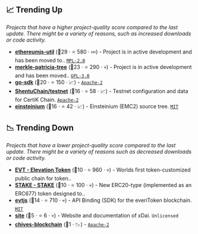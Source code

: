 ## 📈 Trending Up

_Projects that have a higher project-quality score compared to the last update. There might be a variety of reasons, such as increased downloads or code activity._

- <b><a href="https://github.com/ethereumjs/ethereumjs-util">ethereumjs-util</a></b> (🥇29 ·  ⭐ 580 · 💤) - Project is in active development and has been moved to.. <code><a href="http://bit.ly/3postzC">MPL-2.0</a></code>
- <b><a href="https://github.com/ethereumjs/merkle-patricia-tree">merkle-patricia-tree</a></b> (🥈23 ·  ⭐ 290 · 💀) - Project is in active development and has been moved.. <code><a href="http://bit.ly/2M0xdwT">GPL-3.0</a></code>
- <b><a href="https://github.com/bnb-chain/go-sdk">go-sdk</a></b> (🥈20 ·  ⭐ 150 · 📈) -  <code><a href="http://bit.ly/3nYMfla">Apache-2</a></code>
- <b><a href="https://github.com/ShentuChain/testnet">ShentuChain/testnet</a></b> (🥈16 ·  ⭐ 58 · 📈) - Testnet configuration and data for CertiK Chain. <code><a href="http://bit.ly/3nYMfla">Apache-2</a></code>
- <b><a href="https://github.com/emc2foundation/einsteinium">einsteinium</a></b> (🥈16 ·  ⭐ 42 · 📈) - Einsteinium (EMC2) source tree. <code><a href="http://bit.ly/34MBwT8">MIT</a></code>

## 📉 Trending Down

_Projects that have a lower project-quality score compared to the last update. There might be a variety of reasons such as decreased downloads or code activity._

- <b><a href="https://github.com/everitoken">EVT - Elevation Token</a></b> (🥉10 ·  ⭐ 960 · 💀) - Worlds first token-customized public chain for token.. <code><img src="https://git.io/J9cO9" style="display:inline;" width="13" height="13"></code>
- <b><a href="https://github.com/xdaichain">STAKE - STAKE</a></b> (🥉10 ·  ⭐ 100 · 💀) - New ERC20-type (implemented as an ERC677) token designed to.. <code><img src="https://git.io/J9cO9" style="display:inline;" width="13" height="13"></code>
- <b><a href="https://github.com/everitoken/evtjs">evtjs</a></b> (🥉14 ·  ⭐ 710 · 💀) - API Binding (SDK) for the everiToken blockchain. <code><a href="http://bit.ly/34MBwT8">MIT</a></code>
- <b><a href="https://github.com/xdaichain/site">site</a></b> (🥉5 ·  ⭐ 6 · 💀) - Website and documentation of xDai. <code>Unlicensed</code>
- <b><a href="https://github.com/HiveProject2021/chives-blockchain">chives-blockchain</a></b> (🥉1 · 📉) -  <code><a href="http://bit.ly/3nYMfla">Apache-2</a></code>

